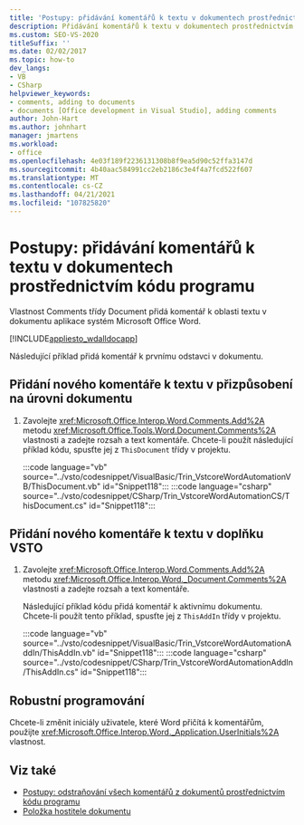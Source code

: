 ```yaml
---
title: 'Postupy: přidávání komentářů k textu v dokumentech prostřednictvím kódu programu'
description: Přidávání komentářů k textu v dokumentech prostřednictvím kódu programu Vlastnost Comments třídy Document přidá komentář k oblasti textu v dokumentu aplikace Microsoft Word.
ms.custom: SEO-VS-2020
titleSuffix: ''
ms.date: 02/02/2017
ms.topic: how-to
dev_langs:
- VB
- CSharp
helpviewer_keywords:
- comments, adding to documents
- documents [Office development in Visual Studio], adding comments
author: John-Hart
ms.author: johnhart
manager: jmartens
ms.workload:
- office
ms.openlocfilehash: 4e03f189f2236131308b8f9ea5d90c52ffa3147d
ms.sourcegitcommit: 4b40aac584991cc2eb2186c3e4f4a7fcd522f607
ms.translationtype: MT
ms.contentlocale: cs-CZ
ms.lasthandoff: 04/21/2021
ms.locfileid: "107825820"
---
```

# <a name="how-to-programmatically-add-comments-to-text-in-documents"></a>Postupy: přidávání komentářů k textu v dokumentech prostřednictvím kódu programu
  Vlastnost Comments třídy Document přidá komentář k oblasti textu v dokumentu aplikace systém Microsoft Office Word.

 [!INCLUDE[appliesto_wdalldocapp](../vsto/includes/appliesto-wdalldocapp-md.md)]

 Následující příklad přidá komentář k prvnímu odstavci v dokumentu.

## <a name="to-add-a-new-comment-to-text-in-a-document-level-customization"></a>Přidání nového komentáře k textu v přizpůsobení na úrovni dokumentu

1. Zavolejte <xref:Microsoft.Office.Interop.Word.Comments.Add%2A> metodu <xref:Microsoft.Office.Tools.Word.Document.Comments%2A> vlastnosti a zadejte rozsah a text komentáře. Chcete-li použít následující příklad kódu, spusťte jej z `ThisDocument` třídy v projektu.

     :::code language="vb" source="../vsto/codesnippet/VisualBasic/Trin_VstcoreWordAutomationVB/ThisDocument.vb" id="Snippet118":::
     :::code language="csharp" source="../vsto/codesnippet/CSharp/Trin_VstcoreWordAutomationCS/ThisDocument.cs" id="Snippet118":::

## <a name="to-add-a-new-comment-to-text-in-a-vsto-add-in"></a>Přidání nového komentáře k textu v doplňku VSTO

1. Zavolejte <xref:Microsoft.Office.Interop.Word.Comments.Add%2A> metodu <xref:Microsoft.Office.Interop.Word._Document.Comments%2A> vlastnosti a zadejte rozsah a text komentáře.

     Následující příklad kódu přidá komentář k aktivnímu dokumentu. Chcete-li použít tento příklad, spusťte jej z `ThisAddIn` třídy v projektu.

     :::code language="vb" source="../vsto/codesnippet/VisualBasic/Trin_VstcoreWordAutomationAddIn/ThisAddIn.vb" id="Snippet118":::
     :::code language="csharp" source="../vsto/codesnippet/CSharp/Trin_VstcoreWordAutomationAddIn/ThisAddIn.cs" id="Snippet118":::

## <a name="robust-programming"></a>Robustní programování
 Chcete-li změnit iniciály uživatele, které Word přičítá k komentářům, použijte <xref:Microsoft.Office.Interop.Word._Application.UserInitials%2A> vlastnost.

## <a name="see-also"></a>Viz také
- [Postupy: odstraňování všech komentářů z dokumentů prostřednictvím kódu programu](../vsto/how-to-programmatically-remove-all-comments-from-documents.md)
- [Položka hostitele dokumentu](../vsto/document-host-item.md)
